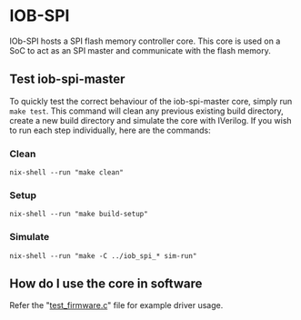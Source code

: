 # IOB-SPI #
IOb-SPI hosts a SPI flash memory controller core. This core is used on a SoC to act as an SPI master and communicate with the flash memory.

## Test iob-spi-master
To quickly test the correct behaviour of the iob-spi-master core, simply run `make test`. This command will clean any previous existing build directory, create a new build directory and simulate the core with IVerilog. If you wish to run each step individually, here are the commands:

### Clean
`nix-shell --run "make clean"`

### Setup
`nix-shell --run "make build-setup"`

### Simulate
`nix-shell --run "make -C ../iob_spi_* sim-run"`

## How do I use the core in software  
Refer the "[test_firmware.c](./software/src/test_firmware.c)" file for example driver usage.
